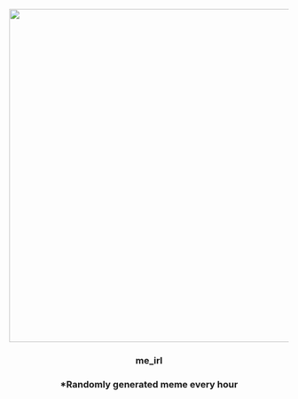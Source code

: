 <p align="center">
        <img src="https://i.redd.it/ka6xz81wnjn91.jpg" width="600" height="600">
        </p>
        <h3 align="center">me_irl</h3>
        <h3 align="center">*Randomly generated meme every hour</h3>
    